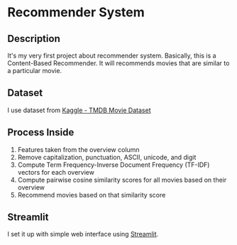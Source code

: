 # Recommender System

## Description
It's my very first project about recommender system. Basically, this is a Content-Based Recommender. It will recommends movies that are similar to a particular movie.

## Dataset
I use dataset from [Kaggle - TMDB Movie Dataset](https://www.kaggle.com/tmdb/tmdb-movie-metadata)

## Process Inside
1. Features taken from the overview column
2. Remove capitalization, punctuation, ASCII, unicode, and digit
3. Compute Term Frequency-Inverse Document Frequency (TF-IDF) vectors for each overview
4. Compute pairwise cosine similarity scores for all movies based on their overview
5. Recommend movies based on that similarity score

## Streamlit
I set it up with simple web interface using [Streamlit](https://www.streamlit.io/).